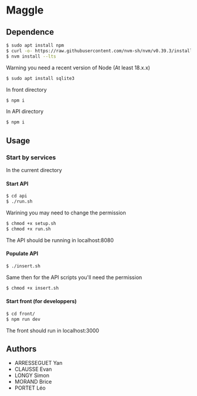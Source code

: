 # Maggle

## Dependence

```bash
$ sudo apt install npm
$ curl -o- https://raw.githubusercontent.com/nvm-sh/nvm/v0.39.3/install.sh | bash
$ nvm install --lts
```
Warning you need a recent version of Node (At least 18.x.x)

```bash
$ sudo apt install sqlite3
```

In front directory

```bash
$ npm i
```

In API directory

```bash
$ npm i
```

## Usage


### Start by services

In the current directory

#### Start API

```bash
$ cd api
$ ./run.sh
```

Warining you may need to change the permission 

```bash
$ chmod +x setup.sh
$ chmod +x run.sh
```

The API should be running in localhost:8080

#### Populate API

```bash
$ ./insert.sh
```
Same then for the API scripts you'll need the permission

```bash
$ chmod +x insert.sh
```

#### Start front (for developpers)

```bash
$ cd front/
$ npm run dev
```
The front should run in localhost:3000

## Authors

- ARRESSEGUET Yan
- CLAUSSE Evan
- LONGY Simon
- MORAND Brice
- PORTET Léo